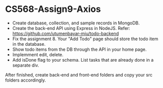 # CS568-Assign9-Axios

- Create database, collection, and sample records in MongoDB.
- Create the back-end API using Express in NodeJS. Refer: https://github.com/utumenbayar-miu/todo-backend
- Fix the assignment 8. Your "Add Todo" page should store the todo item in the database.
- Show todo items from the DB through the API in your home page.
- Implemment edit, delete.
- Add isDone flag to your schema. List tasks that are already done in a separate div.

After finished, create back-end and front-end folders and copy your src folders accordingly. 
